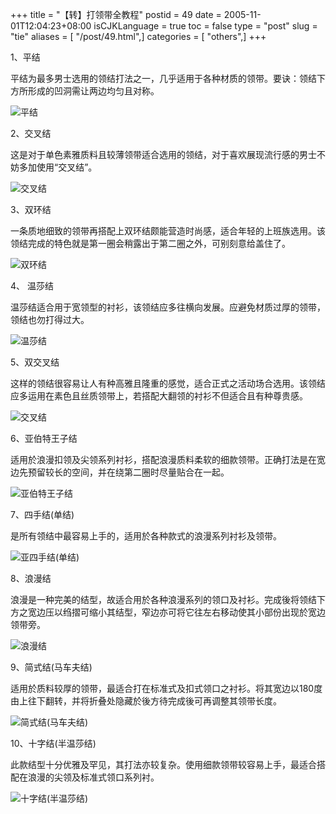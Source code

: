 +++
title = "【转】打领带全教程"
postid = 49
date = 2005-11-01T12:04:23+08:00
isCJKLanguage = true
toc = false
type = "post"
slug = "tie"
aliases = [ "/post/49.html",]
categories = [ "others",]
+++


1、平结

平结为最多男士选用的领结打法之一，几乎适用于各种材质的领带。要诀：领结下方所形成的凹洞需让两边均匀且对称。

![平结](/uploads/2005/tie01.jpg)

2、交叉结<!--more-->

这是对于单色素雅质料且较薄领带适合选用的领结，对于喜欢展现流行感的男士不妨多加使用“交叉结”。

![交叉结](/uploads/2005/tie02.jpg)

3、双环结

一条质地细致的领带再搭配上双环结颇能营造时尚感，适合年轻的上班族选用。该领结完成的特色就是第一圈会稍露出于第二圈之外，可别刻意给盖住了。

![双环结](/uploads/2005/tie03.jpg)

4、 温莎结

温莎结适合用于宽领型的衬衫，该领结应多往横向发展。应避免材质过厚的领带，领结也勿打得过大。

![温莎结](/uploads/2005/tie04.jpg)

5、双交叉结

这样的领结很容易让人有种高雅且隆重的感觉，适合正式之活动场合选用。该领结应多运用在素色且丝质领带上，若搭配大翻领的衬衫不但适合且有种尊贵感。

![交叉结](/uploads/2005/tie05.jpg)

6、亚伯特王子结

适用於浪漫扣领及尖领系列衬衫，搭配浪漫质料柔软的细款领带。正确打法是在宽边先预留较长的空间，并在绕第二圈时尽量贴合在一起。

![亚伯特王子结](/uploads/2005/tie06.jpg)

7、四手结(单结)

是所有领结中最容易上手的，适用於各种款式的浪漫系列衬衫及领带。

![亚四手结(单结)](/uploads/2005/tie07.jpg)

8、浪漫结

浪漫是一种完美的结型，故适合用於各种浪漫系列的领口及衬衫。完成後将领结下方之宽边压以绉摺可缩小其结型，窄边亦可将它往左右移动使其小部份出现於宽边领带旁。

![浪漫结](/uploads/2005/tie08.jpg)

9、简式结(马车夫结)

适用於质料较厚的领带，最适合打在标准式及扣式领口之衬衫。将其宽边以180度由上往下翻转，并将折叠处隐藏於後方待完成後可再调整其领带长度。

![简式结(马车夫结)](/uploads/2005/tie09.jpg)

10、十字结(半温莎结)  

此款结型十分优雅及罕见，其打法亦较复杂。使用细款领带较容易上手，最适合搭配在浪漫的尖领及标准式领口系列衬。

![十字结(半温莎结)](/uploads/2005/tie10.jpg)

